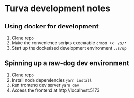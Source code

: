 # Turva development notes

## Using docker for development

1. Clone repo
2. Make the convenience scripts executable
   `chmod +x ./s/*`
3. Start up the dockerised development environment
   `./s/up`

## Spinning up a raw-dog dev environment

1.  Clone repo
2.  Install node dependencies
    `yarn install`
3.  Run frontend dev server
    `yarn dev`
4.  Access the frontend at http://localhost:5173
